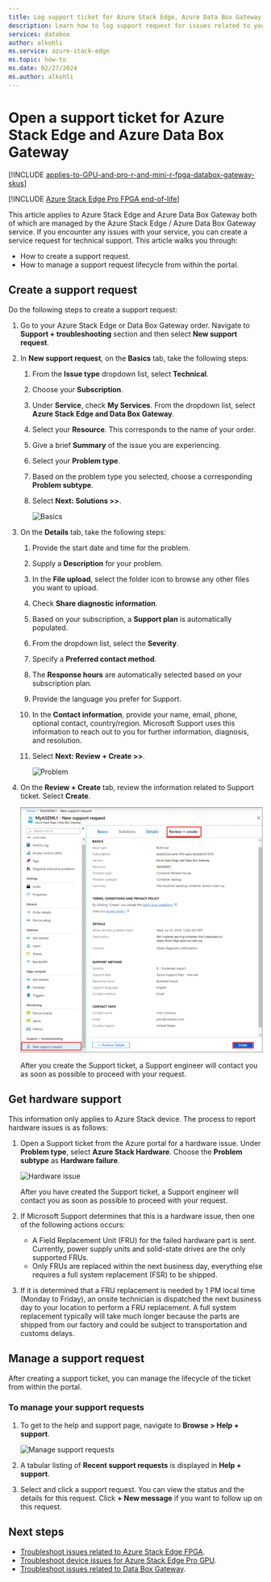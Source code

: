 ```yaml
---
title: Log support ticket for Azure Stack Edge, Azure Data Box Gateway | Microsoft Docs
description: Learn how to log support request for issues related to your Azure Stack Edge or Data Box Gateway orders.
services: databox
author: alkohli
ms.service: azure-stack-edge
ms.topic: how-to
ms.date: 02/27/2024
ms.author: alkohli
---
```


# Open a support ticket for Azure Stack Edge and Azure Data Box Gateway

[!INCLUDE [applies-to-GPU-and-pro-r-and-mini-r-fpga-databox-gateway-skus](../../includes/azure-stack-edge-applies-to-gpu-pro-r-mini-r-fpga-databox-gateway-sku.md)]

[!INCLUDE [Azure Stack Edge Pro FPGA end-of-life](../../includes/azure-stack-edge-fpga-eol.md)]

This article applies to Azure Stack Edge and Azure Data Box Gateway both of which are managed by the Azure Stack Edge / Azure Data Box Gateway service. If you encounter any issues with your service, you can create a service request for technical support. This article walks you through:

* How to create a support request.
* How to manage a support request lifecycle from within the portal.

## Create a support request

Do the following steps to create a support request:

1. Go to your Azure Stack Edge or Data Box Gateway order. Navigate to **Support + troubleshooting** section and then select **New support request**.

2. In **New support request**, on the **Basics** tab, take the following steps:

    1. From the **Issue type** dropdown list, select **Technical**.
    2. Choose your **Subscription**.
    3. Under **Service**, check **My Services**. From the dropdown list, select **Azure Stack Edge and Data Box Gateway**.
    4. Select your **Resource**. This corresponds to the name of your order.
    5. Give a brief **Summary** of the issue you are experiencing. 
    6. Select your **Problem type**.
    7. Based on the problem type you selected, choose a corresponding **Problem subtype**.
    8. Select **Next: Solutions >>**.

        ![Basics](./media/azure-stack-edge-contact-microsoft-support/data-box-edge-support-request-1.png)

3. On the **Details** tab, take the following steps:

    1. Provide the start date and time for the problem.
    2. Supply a **Description** for your problem.
    3. In the **File upload**, select the folder icon to browse any other files you want to upload.
    4. Check **Share diagnostic information**.
    5. Based on your subscription, a **Support plan** is automatically populated.
    6. From the dropdown list, select the **Severity**.
    7. Specify a **Preferred contact method**.
    8. The **Response hours** are automatically selected based on your subscription plan.
    9. Provide the language you prefer for Support.
    10. In the **Contact information**, provide your name, email, phone, optional contact, country/region. Microsoft Support uses this information to reach out to you for further information, diagnosis, and resolution. 
    11. Select **Next: Review + Create >>**.

        ![Problem](./media/azure-stack-edge-contact-microsoft-support/data-box-edge-support-request-2.png)

4. On the **Review + Create** tab, review the information related to Support ticket. Select **Create**. 

    ![Problem 2](./media/azure-stack-edge-contact-microsoft-support/data-box-edge-support-request-3.png)

    After you create the Support ticket, a Support engineer will contact you as soon as possible to proceed with your request.

## Get hardware support

This information only applies to Azure Stack device. The process to report hardware issues is as follows:

1. Open a Support ticket from the Azure portal for a hardware issue. Under **Problem type**, select **Azure Stack Hardware**. Choose the **Problem subtype** as **Hardware failure**.

    ![Hardware issue](./media/azure-stack-edge-contact-microsoft-support/data-box-edge-hardware-issue-1.png)

    After you have created the Support ticket, a Support engineer will contact you as soon as possible to proceed with your request.

2. If Microsoft Support determines that this is a hardware issue, then one of the following actions occurs:

    * A Field Replacement Unit (FRU) for the failed hardware part is sent. Currently, power supply units and solid-state drives are the only supported FRUs.
    * Only FRUs are replaced within the next business day, everything else requires a full system replacement (FSR) to be shipped.

3. If it is determined that a FRU replacement is needed by 1 PM local time (Monday to Friday), an onsite technician is dispatched the next business day to your location to perform a FRU replacement. A full system replacement typically will take much longer because the parts are shipped from our factory and could be subject to transportation and customs delays.

## Manage a support request

After creating a support ticket, you can manage the lifecycle of the ticket from within the portal.

### To manage your support requests

1. To get to the help and support page, navigate to **Browse > Help + support**.

    ![Manage support requests](./media/azure-stack-edge-contact-microsoft-support/data-box-edge-manage-support-request-1.png)

2. A tabular listing of **Recent support requests** is displayed in **Help + support**.

    <!--[Manage support requests](./media/azure-stack-edge-contact-microsoft-support/data-box-edge-support-request-1.png)--> 

3. Select and click a support request. You can view the status and the details for this request. Click **+ New message** if you want to follow up on this request.

## Next steps

- [Troubleshoot issues related to Azure Stack Edge FPGA](azure-stack-edge-troubleshoot.md).
- [Troubleshoot device issues for Azure Stack Edge Pro GPU](azure-stack-edge-gpu-troubleshoot.md).
- [Troubleshoot issues related to Data Box Gateway](../databox-gateway/data-box-gateway-troubleshoot.md).